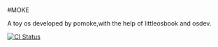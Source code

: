 #MOKE

A toy os developed by pomoke,with the help of littleosbook and osdev.

[![CI Status](https://github.com/pomoke/moke/actions/workflows/build.yml/badge.svg)](https://github.com/pomoke/moke/actions/workflows/build.yml)
